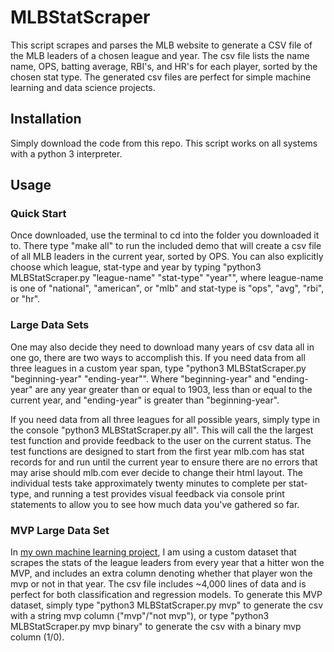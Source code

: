 # MLBStatScraper
This script scrapes and parses the MLB website to generate a CSV file of the MLB leaders of a chosen league and year. The csv file lists the name name, OPS, batting average, RBI's, and HR's for each player, sorted by the chosen stat type. The generated csv files are perfect for simple machine learning and data science projects.


## Installation
Simply download the code from this repo. This script works on all systems with a python 3 interpreter.

## Usage
### Quick Start
Once downloaded, use the terminal to cd into the folder you downloaded it to. There type "make all" to run the included demo that will create a csv file of all MLB leaders in the current year, sorted by OPS. You can also explicitly choose which league, stat-type and year by typing "python3 MLBStatScraper.py "league-name" "stat-type" "year"", where league-name is one of "national", "american", or "mlb" and stat-type is "ops", "avg", "rbi", or "hr".

### Large Data Sets
One may also decide they need to download many years of csv data all in one go, there are two ways to accomplish this. If you need data from all three leagues in a custom year span, type "python3 MLBStatScraper.py "beginning-year" "ending-year"". Where "beginning-year" and "ending-year" are any year greater than or equal to 1903, less than or equal to the current year, and "ending-year" is greater than "beginning-year". 

If you need data from all three leagues for all possible years, simply type in the console "python3 MLBStatScraper.py all". This will call the the largest test function and provide feedback to the user on the current status. The test functions are designed to start from the first year mlb.com has stat records for and run until the current year to ensure there are no errors that may arise should mlb.com ever decide to change their html layout. The individual tests take approximately twenty minutes to complete per stat-type, and running a test provides visual feedback via console print statements to allow you to see how much data you've gathered so far.

### MVP Large Data Set
In [my own machine learning project](https://github.com/jblackledge/MLB-MVP-Predictor), I am using a custom dataset that scrapes the stats of the league leaders from every year that a hitter won the MVP, and includes an extra column denoting whether that player won the mvp or not in that year. The csv file includes ~4,000 lines of data and is perfect for both classification and regression models. To generate this MVP dataset, simply type "python3 MLBStatScraper.py mvp" to generate the csv with a string mvp column ("mvp"/"not mvp"), or type "python3 MLBStatScraper.py mvp binary" to generate the csv with a binary mvp column (1/0).

